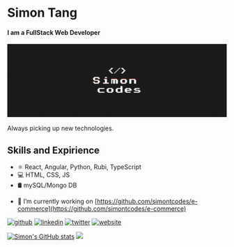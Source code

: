 # Simon Tang
#### I am a FullStack Web Developer
![I am a FullStack Web Developer](https://github.com/simontcodes/simontcodes/blob/main/banner.png)

Always picking up new technologies.

## Skills and Expirience
* ⚛️ React, Angular, Python, Rubi, TypeScript
* 💻 HTML, CSS, JS
* 🛢️ mySQL/Mongo DB

- 🔭 I’m currently working on [https://github.com/simontcodes/e-commerce](https://github.com/simontcodes/e-commerce)


[<img src='https://cdn.jsdelivr.net/npm/simple-icons@3.0.1/icons/github.svg' alt='github' height='40'>](https://github.com/simontcodes)  [<img src='https://cdn.jsdelivr.net/npm/simple-icons@3.0.1/icons/linkedin.svg' alt='linkedin' height='40'>](https://www.linkedin.com/in/simon-tang-arias//)  [<img src='https://cdn.jsdelivr.net/npm/simple-icons@3.0.1/icons/twitter.svg' alt='twitter' height='40'>](https://twitter.com/simon_codes)  [<img src='https://cdn.jsdelivr.net/npm/simple-icons@3.0.1/icons/icloud.svg' alt='website' height='40'>](https://simontang.codes)  

[![Simon's GitHub stats](https://github-readme-stats.vercel.app/api?username=simontcodes)](https://github.com/anuraghazra/github-readme-stats)
<img src="https://github-readme-stats.vercel.app/api/top-langs/?username=simontcodes&layout=compact&theme=github_light&hide_border=true" />


